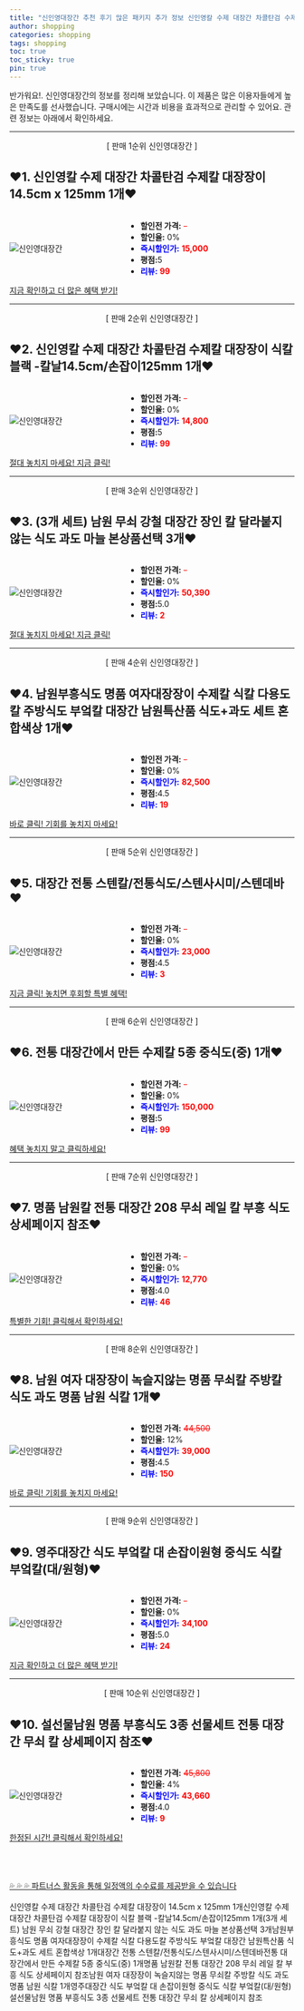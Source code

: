 ```yaml
---
title: "신인영대장간 추천 후기 많은 패키지 추가 정보 신인영칼 수제 대장간 차콜탄검 수제칼"
author: shopping
categories: shopping
tags: shopping
toc: true
toc_sticky: true
pin: true
---
```

반가워요!. 신인영대장간의 정보를 정리해 보았습니다. 이 제품은 많은 이용자들에게 높은 만족도를 선사했습니다. 구매시에는 시간과 비용을 효과적으로 관리할 수 있어요. 관련 정보는 아래에서 확인하세요.

---
<p class="toplist" style="margin: 0 auto; display: block; width: fit-content;">[ 판매 1순위 신인영대장간 ]</p>

<h2><strong>❤️1. 신인영칼 수제 대장간 차콜탄검 수제칼 대장장이 14.5cm x 125mm 1개❤️</strong></h2>

<div style="display: flex; align-items: center;">
    <div style="flex: 0.4;">
        <img src="https://thumbnail8.coupangcdn.com/thumbnails/remote/230x230ex/image/vendor_inventory/ac74/782fab4cc2fe8ba745dfeb583c30bd2319be2bd21ed4ab8ff0dae9ff4bad.jpg" alt="신인영대장간" style="max-width: 100%;">
    </div>
    <div style="flex: 0.6; margin-left: 10px;">
        <ul>
            <li><strong>할인전 가격:</strong> <del style="color: red;">-</del></li>
            <li><strong>할인율:</strong> 0%</li>
            <li><span style='color:blue'><strong>즉시할인가:</strong></span> <span style='color:red'><strong>15,000</strong></span></li>
            <li><strong>평점:</strong>5</li>
            <li><span style='color:blue'><strong>리뷰:</strong></span> <span style='color:red'><strong>99</strong></span></li>
        </ul>
    </div>
</div>
<div class="center">
    <a href="https://selin100587001.github.io?lptag=AF9450613&subid=githubio&pageKey=7913540764&traceid=V0-153&itemId=21720856722&vendorItemId=88770110798" class="myButton">
        지금 확인하고 더 많은 혜택 받기!
    </a>
</div>


---
<p class="toplist" style="margin: 0 auto; display: block; width: fit-content;">[ 판매 2순위 신인영대장간 ]</p>

<h2><strong>❤️2. 신인영칼 수제 대장간 차콜탄검 수제칼 대장장이 식칼 블랙 -칼날14.5cm/손잡이125mm 1개❤️</strong></h2>

<div style="display: flex; align-items: center;">
    <div style="flex: 0.4;">
        <img src="https://thumbnail9.coupangcdn.com/thumbnails/remote/230x230ex/image/vendor_inventory/daa3/62b0b01050e38f6ddf96ee2a2de2a4d868b2ebb6e6292cde9d226e96ddf8.jpg" alt="신인영대장간" style="max-width: 100%;">
    </div>
    <div style="flex: 0.6; margin-left: 10px;">
        <ul>
            <li><strong>할인전 가격:</strong> <del style="color: red;">-</del></li>
            <li><strong>할인율:</strong> 0%</li>
            <li><span style='color:blue'><strong>즉시할인가:</strong></span> <span style='color:red'><strong>14,800</strong></span></li>
            <li><strong>평점:</strong>5</li>
            <li><span style='color:blue'><strong>리뷰:</strong></span> <span style='color:red'><strong>99</strong></span></li>
        </ul>
    </div>
</div>
<div class="center">
    <a href="https://selin100587001.github.io?lptag=AF9450613&subid=githubio&pageKey=8102232082&traceid=V0-153&itemId=22920079063&vendorItemId=89954473667" class="myButton">
        절대 놓치지 마세요! 지금 클릭!
    </a>
</div>


---
<p class="toplist" style="margin: 0 auto; display: block; width: fit-content;">[ 판매 3순위 신인영대장간 ]</p>

<h2><strong>❤️3. (3개 세트) 남원 무쇠 강철 대장간 장인 칼 달라붙지 않는 식도 과도 마늘 본상품선택 3개❤️</strong></h2>

<div style="display: flex; align-items: center;">
    <div style="flex: 0.4;">
        <img src="https://thumbnail6.coupangcdn.com/thumbnails/remote/230x230ex/image/vendor_inventory/31c0/e42fe19db4eb100d33f9541557450b2ed7170ca4da28ad76f31d5dee853b.jpg" alt="신인영대장간" style="max-width: 100%;">
    </div>
    <div style="flex: 0.6; margin-left: 10px;">
        <ul>
            <li><strong>할인전 가격:</strong> <del style="color: red;">-</del></li>
            <li><strong>할인율:</strong> 0%</li>
            <li><span style='color:blue'><strong>즉시할인가:</strong></span> <span style='color:red'><strong>50,390</strong></span></li>
            <li><strong>평점:</strong>5.0</li>
            <li><span style='color:blue'><strong>리뷰:</strong></span> <span style='color:red'><strong>2</strong></span></li>
        </ul>
    </div>
</div>
<div class="center">
    <a href="https://selin100587001.github.io?lptag=AF9450613&subid=githubio&pageKey=7211030375&traceid=V0-153&itemId=18248785326&vendorItemId=90258270727" class="myButton">
        절대 놓치지 마세요! 지금 클릭!
    </a>
</div>


---
<p class="toplist" style="margin: 0 auto; display: block; width: fit-content;">[ 판매 4순위 신인영대장간 ]</p>

<h2><strong>❤️4. 남원부흥식도 명품 여자대장장이 수제칼 식칼 다용도칼 주방식도 부엌칼 대장간 남원특산품 식도+과도 세트 혼합색상 1개❤️</strong></h2>

<div style="display: flex; align-items: center;">
    <div style="flex: 0.4;">
        <img src="https://thumbnail10.coupangcdn.com/thumbnails/remote/230x230ex/image/vendor_inventory/3ab4/e699770bd7f971edbe0bfd72d93ab2720c515e77f0ed15dfb1e7cbde0e8a.JPG" alt="신인영대장간" style="max-width: 100%;">
    </div>
    <div style="flex: 0.6; margin-left: 10px;">
        <ul>
            <li><strong>할인전 가격:</strong> <del style="color: red;">-</del></li>
            <li><strong>할인율:</strong> 0%</li>
            <li><span style='color:blue'><strong>즉시할인가:</strong></span> <span style='color:red'><strong>82,500</strong></span></li>
            <li><strong>평점:</strong>4.5</li>
            <li><span style='color:blue'><strong>리뷰:</strong></span> <span style='color:red'><strong>19</strong></span></li>
        </ul>
    </div>
</div>
<div class="center">
    <a href="https://selin100587001.github.io?lptag=AF9450613&subid=githubio&pageKey=6088957068&traceid=V0-153&itemId=11336850509&vendorItemId=78613320380" class="myButton">
        바로 클릭! 기회를 놓치지 마세요!
    </a>
</div>


---
<p class="toplist" style="margin: 0 auto; display: block; width: fit-content;">[ 판매 5순위 신인영대장간 ]</p>

<h2><strong>❤️5. 대장간 전통 스텐칼/전통식도/스텐사시미/스텐데바❤️</strong></h2>

<div style="display: flex; align-items: center;">
    <div style="flex: 0.4;">
        <img src="https://thumbnail6.coupangcdn.com/thumbnails/remote/230x230ex/image/vendor_inventory/ec8f/7a1d26e94a2d4a9365aea2a371d302bf1fbb70fd4b485dbbf869465a3192.jpg" alt="신인영대장간" style="max-width: 100%;">
    </div>
    <div style="flex: 0.6; margin-left: 10px;">
        <ul>
            <li><strong>할인전 가격:</strong> <del style="color: red;">-</del></li>
            <li><strong>할인율:</strong> 0%</li>
            <li><span style='color:blue'><strong>즉시할인가:</strong></span> <span style='color:red'><strong>23,000</strong></span></li>
            <li><strong>평점:</strong>4.5</li>
            <li><span style='color:blue'><strong>리뷰:</strong></span> <span style='color:red'><strong>3</strong></span></li>
        </ul>
    </div>
</div>
<div class="center">
    <a href="https://selin100587001.github.io?lptag=AF9450613&subid=githubio&pageKey=271705932&traceid=V0-153&itemId=854530780&vendorItemId=70005270884" class="myButton">
        지금 클릭! 놓치면 후회할 특별 혜택!
    </a>
</div>


---
<p class="toplist" style="margin: 0 auto; display: block; width: fit-content;">[ 판매 6순위 신인영대장간 ]</p>

<h2><strong>❤️6. 전통 대장간에서 만든 수제칼 5종 중식도(중) 1개❤️</strong></h2>

<div style="display: flex; align-items: center;">
    <div style="flex: 0.4;">
        <img src="https://thumbnail6.coupangcdn.com/thumbnails/remote/230x230ex/image/vendor_inventory/2390/51a9ee434da9696a7a47180a1b028e0c124e737d4ed1db70e870add9a50d.jpg" alt="신인영대장간" style="max-width: 100%;">
    </div>
    <div style="flex: 0.6; margin-left: 10px;">
        <ul>
            <li><strong>할인전 가격:</strong> <del style="color: red;">-</del></li>
            <li><strong>할인율:</strong> 0%</li>
            <li><span style='color:blue'><strong>즉시할인가:</strong></span> <span style='color:red'><strong>150,000</strong></span></li>
            <li><strong>평점:</strong>5</li>
            <li><span style='color:blue'><strong>리뷰:</strong></span> <span style='color:red'><strong>99</strong></span></li>
        </ul>
    </div>
</div>
<div class="center">
    <a href="https://selin100587001.github.io?lptag=AF9450613&subid=githubio&pageKey=7171443047&traceid=V0-153&itemId=18068212568&vendorItemId=85221677381" class="myButton">
        혜택 놓치지 말고 클릭하세요!
    </a>
</div>


---
<p class="toplist" style="margin: 0 auto; display: block; width: fit-content;">[ 판매 7순위 신인영대장간 ]</p>

<h2><strong>❤️7. 명품 남원칼 전통 대장간 208 무쇠 레일 칼 부흥 식도 상세페이지 참조❤️</strong></h2>

<div style="display: flex; align-items: center;">
    <div style="flex: 0.4;">
        <img src="https://thumbnail7.coupangcdn.com/thumbnails/remote/230x230ex/image/vendor_inventory/47fb/3844679dacace8343f48920b33ea16724cccd53652086472ae270f23b36e.jpg" alt="신인영대장간" style="max-width: 100%;">
    </div>
    <div style="flex: 0.6; margin-left: 10px;">
        <ul>
            <li><strong>할인전 가격:</strong> <del style="color: red;">-</del></li>
            <li><strong>할인율:</strong> 0%</li>
            <li><span style='color:blue'><strong>즉시할인가:</strong></span> <span style='color:red'><strong>12,770</strong></span></li>
            <li><strong>평점:</strong>4.0</li>
            <li><span style='color:blue'><strong>리뷰:</strong></span> <span style='color:red'><strong>46</strong></span></li>
        </ul>
    </div>
</div>
<div class="center">
    <a href="https://selin100587001.github.io?lptag=AF9450613&subid=githubio&pageKey=6585385916&traceid=V0-153&itemId=14837118162&vendorItemId=87289155469" class="myButton">
        특별한 기회! 클릭해서 확인하세요!
    </a>
</div>


---
<p class="toplist" style="margin: 0 auto; display: block; width: fit-content;">[ 판매 8순위 신인영대장간 ]</p>

<h2><strong>❤️8. 남원 여자 대장장이 녹슬지않는 명품 무쇠칼 주방칼 식도 과도 명품 남원 식칼 1개❤️</strong></h2>

<div style="display: flex; align-items: center;">
    <div style="flex: 0.4;">
        <img src="https://thumbnail10.coupangcdn.com/thumbnails/remote/230x230ex/image/vendor_inventory/1e4c/8cdd2e904928fd8342de8b362b2ff9cf89beb90997e7ea7679d1170f4dc0.JPG" alt="신인영대장간" style="max-width: 100%;">
    </div>
    <div style="flex: 0.6; margin-left: 10px;">
        <ul>
            <li><strong>할인전 가격:</strong> <del style="color: red;">44,500</del></li>
            <li><strong>할인율:</strong> 12%</li>
            <li><span style='color:blue'><strong>즉시할인가:</strong></span> <span style='color:red'><strong>39,000</strong></span></li>
            <li><strong>평점:</strong>4.5</li>
            <li><span style='color:blue'><strong>리뷰:</strong></span> <span style='color:red'><strong>150</strong></span></li>
        </ul>
    </div>
</div>
<div class="center">
    <a href="https://selin100587001.github.io?lptag=AF9450613&subid=githubio&pageKey=5649002327&traceid=V0-153&itemId=9237858474&vendorItemId=73530036066" class="myButton">
        바로 클릭! 기회를 놓치지 마세요!
    </a>
</div>


---
<p class="toplist" style="margin: 0 auto; display: block; width: fit-content;">[ 판매 9순위 신인영대장간 ]</p>

<h2><strong>❤️9. 영주대장간 식도 부엌칼 대 손잡이원형 중식도 식칼 부엌칼(대/원형)❤️</strong></h2>

<div style="display: flex; align-items: center;">
    <div style="flex: 0.4;">
        <img src="https://thumbnail7.coupangcdn.com/thumbnails/remote/230x230ex/image/vendor_inventory/d370/021f356899876dfab2b5d4d6f236f23f5c5912f6948c2e0594f477998a75.jpg" alt="신인영대장간" style="max-width: 100%;">
    </div>
    <div style="flex: 0.6; margin-left: 10px;">
        <ul>
            <li><strong>할인전 가격:</strong> <del style="color: red;">-</del></li>
            <li><strong>할인율:</strong> 0%</li>
            <li><span style='color:blue'><strong>즉시할인가:</strong></span> <span style='color:red'><strong>34,100</strong></span></li>
            <li><strong>평점:</strong>5.0</li>
            <li><span style='color:blue'><strong>리뷰:</strong></span> <span style='color:red'><strong>24</strong></span></li>
        </ul>
    </div>
</div>
<div class="center">
    <a href="https://selin100587001.github.io?lptag=AF9450613&subid=githubio&pageKey=6222765583&traceid=V0-153&itemId=12462370467&vendorItemId=87875096182" class="myButton">
        지금 확인하고 더 많은 혜택 받기!
    </a>
</div>


---
<p class="toplist" style="margin: 0 auto; display: block; width: fit-content;">[ 판매 10순위 신인영대장간 ]</p>

<h2><strong>❤️10. 설선물남원 명품 부흥식도 3종 선물세트 전통 대장간 무쇠 칼 상세페이지 참조❤️</strong></h2>

<div style="display: flex; align-items: center;">
    <div style="flex: 0.4;">
        <img src="https://thumbnail9.coupangcdn.com/thumbnails/remote/230x230ex/image/vendor_inventory/96b5/31b838b67adb99ecc57ba8d25663ad2da16d4195245f5c3f538e6b414885.jpg" alt="신인영대장간" style="max-width: 100%;">
    </div>
    <div style="flex: 0.6; margin-left: 10px;">
        <ul>
            <li><strong>할인전 가격:</strong> <del style="color: red;">45,800</del></li>
            <li><strong>할인율:</strong> 4%</li>
            <li><span style='color:blue'><strong>즉시할인가:</strong></span> <span style='color:red'><strong>43,660</strong></span></li>
            <li><strong>평점:</strong>4.0</li>
            <li><span style='color:blue'><strong>리뷰:</strong></span> <span style='color:red'><strong>9</strong></span></li>
        </ul>
    </div>
</div>
<div class="center">
    <a href="https://selin100587001.github.io?lptag=AF9450613&subid=githubio&pageKey=6089732712&traceid=V0-153&itemId=11344316461&vendorItemId=88963705458" class="myButton">
        한정된 시간! 클릭해서 확인하세요!
    </a>
</div>

<br><br><br>[💦 💦 💦 파트너스 활동을 통해 일정액의 수수료를 제공받을 수 있습니다](https://link.coupang.com/a/bcpT2c)<br><br>신인영칼 수제 대장간 차콜탄검 수제칼 대장장이 14.5cm x 125mm 1개신인영칼 수제 대장간 차콜탄검 수제칼 대장장이 식칼 블랙 -칼날14.5cm/손잡이125mm 1개(3개 세트) 남원 무쇠 강철 대장간 장인 칼 달라붙지 않는 식도 과도 마늘 본상품선택 3개남원부흥식도 명품 여자대장장이 수제칼 식칼 다용도칼 주방식도 부엌칼 대장간 남원특산품 식도+과도 세트 혼합색상 1개대장간 전통 스텐칼/전통식도/스텐사시미/스텐데바전통 대장간에서 만든 수제칼 5종 중식도(중) 1개명품 남원칼 전통 대장간 208 무쇠 레일 칼 부흥 식도 상세페이지 참조남원 여자 대장장이 녹슬지않는 명품 무쇠칼 주방칼 식도 과도 명품 남원 식칼 1개영주대장간 식도 부엌칼 대 손잡이원형 중식도 식칼 부엌칼(대/원형)설선물남원 명품 부흥식도 3종 선물세트 전통 대장간 무쇠 칼 상세페이지 참조
